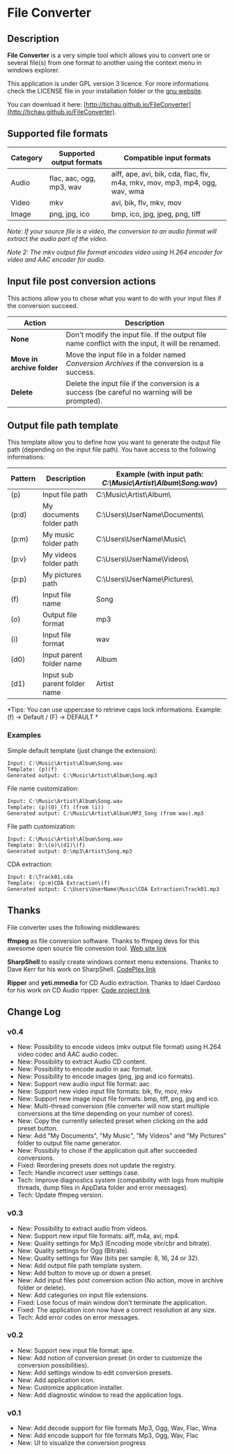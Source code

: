 # File Converter

## Description
**File Converter** is a very simple tool which allows you to convert one or several file(s) from one format to another using the context menu in windows explorer.

This application is under GPL version 3 licence. 
For more informations check the LICENSE file in your installation folder or the [gnu website](http://www.gnu.org/licenses/gpl.html).

You can download it here: [http://tichau.github.io/FileConverter](http://tichau.github.io/FileConverter).

## Supported file formats

Category 	| Supported output formats	| Compatible input formats
------------|---------------------------|----------------------------------------------------------------------------
 Audio		| flac, aac, ogg, mp3, wav	| aiff, ape, avi, bik, cda, flac, flv, m4a, mkv, mov, mp3, mp4, ogg, wav, wma
 Video		| mkv						| avi, bik, flv, mkv, mov
 Image		| png, jpg, ico				| bmp, ico, jpg, jpeg, png, tiff

*Note: If your source file is a video, the conversion to an audio format will extract the audio part of the video.*

*Note 2: The mkv output file format encodes video using H.264 encoder for video and AAC encoder for audio.*

## Input file post conversion actions

This actions allow you to chose what you want to do with your input files if the conversion succeed.

Action     					| Description
----------------------------|------------------------------------------------------------------------------------------------
**None**     				| Don't modify the input file. If the output file name conflict with the input, it will be renamed.
**Move in archive folder**  | Move the input file in a folder named *Conversion Archives* if the conversion is a success.
**Delete**     				| Delete the input file if the conversion is a success (be careful no warning will be prompted).

## Output file path template

This template allow you to define how you want to generate the output file path (depending on the input file path).
You have access to the following informations:

Pattern	| Description					| Example (with input path: *C:\Music\Artist\Album\Song.wav*)
--------|-------------------------------|-----------------------------------------------------------------
(p)   	| Input file path				| C:\Music\Artist\Album\
(p:d) 	| My documents folder path		| C:\Users\UserName\Documents\
(p:m)	| My music folder path			| C:\Users\UserName\Music\
(p:v)	| My videos folder path			| C:\Users\UserName\Videos\
(p:p)	| My pictures path				| C:\Users\UserName\Pictures\
(f)  	| Input file name				| Song
(o)		| Output file format			| mp3
(i)		| Input file format				| wav
(d0)	| Input parent folder name		| Album
(d1)	| Input sub parent folder name	| Artist

*Tips: You can use uppercase to retrieve caps lock informations. Example: (f) -> Default / (F) -> DEFAULT *

### Examples

Simple default template (just change the extension): 

	Input: C:\Music\Artist\Album\Song.wav
	Template: (p)(f)
	Generated output: C:\Music\Artist\Album\Song.mp3

File name customization:

	Input: C:\Music\Artist\Album\Song.wav
	Template: (p)(O)_(f) (from (i))
	Generated output: C:\Music\Artist\Album\MP3_Song (from wav).mp3
		
File path customization:
		
	Input: C:\Music\Artist\Album\Song.wav
	Template: D:\(o)\(d1)\(f)
	Generated output: D:\mp3\Artist\Song.mp3

CDA extraction:
		
	Input: E:\Track01.cda
	Template: (p:m)CDA Extraction\(f)
	Generated output: C:\Users\UserName\Music\CDA Extraction\Track01.mp3
	
## Thanks

File converter uses the following middlewares:

**ffmpeg** as file conversion software.
Thanks to ffmpeg devs for this awesome open source file convesion tool. [Web site link](https://www.ffmpeg.org/)

**SharpShell** to easily create windows context menu extensions.
Thanks to Dave Kerr for his work on SharpShell. [CodePlex link](https://sharpshell.codeplex.com/)

**Ripper** and **yeti.mmedia** for CD Audio extraction.
Thanks to Idael Cardoso for his work on CD Audio ripper. [Code project link](http://www.codeproject.com/Articles/5458/C-Sharp-Ripper)

## Change Log
### v0.4
- New: Possibility to encode videos (mkv output file format) using H.264 video codec and AAC audio codec.
- New: Possibility to extract Audio CD content.
- New: Possibility to encode audio in aac format.
- New: Possibility to encode images (png, jpg and ico formats).
- New: Support new audio input file format: aac
- New: Support new video input file formats: bik, flv, mov, mkv
- New: Support new image input file formats: bmp, tiff, png, jpg and ico.
- New: Multi-thread conversion (file converter will now start multiple conversions at the time depending on your number of cores).
- New: Copy the currently selected preset when clicking on the add preset button.
- New: Add "My Documents", "My Music", "My Videos" and "My Pictures" folder to output file name generator.
- New: Possibily to chose if the application quit after succeeded conversions.
- Fixed: Reordering presets does not update the registry. 
- Tech: Handle incorrect user settings case.
- Tech: Improve diagnostics system (compatibility with logs from multiple threads, dump files in AppData folder and error messages).
- Tech: Update ffmpeg version.

### v0.3
- New: Possibility to extract audio from videos.
- New: Support new input file formats: aiff, m4a, avi, mp4.
- New: Quality settings for Mp3 (Encoding mode vbr/cbr and bitrate).
- New: Quality settings for Ogg (Bitrate).
- New: Quality settings for Wav (bits per sample: 8, 16, 24 or 32).
- New: Add output file path template system.
- New: Add button to move up or down a preset.
- New: Add input files post conversion action (No action, move in archive folder or delete).
- New: Add categories on input file extensions.
- Fixed: Lose focus of main window don't terminate the application.
- Fixed: The application icon now have a correct resolution at any size.
- Tech: Add error codes on error messages.

### v0.2
- New: Support new input file format: ape.
- New: Add notion of conversion preset (in order to customize the conversion possibilities).
- New: Add settings window to edit conversion presets.
- New: Add application icon.
- New: Customize application installer.
- New: Add diagnostic window to read the application logs.

### v0.1
- New: Add decode support for file formats Mp3, Ogg, Wav, Flac, Wma 
- New: Add encode support for file formats Mp3, Ogg, Wav, Flac
- New: UI to visualize the conversion progress